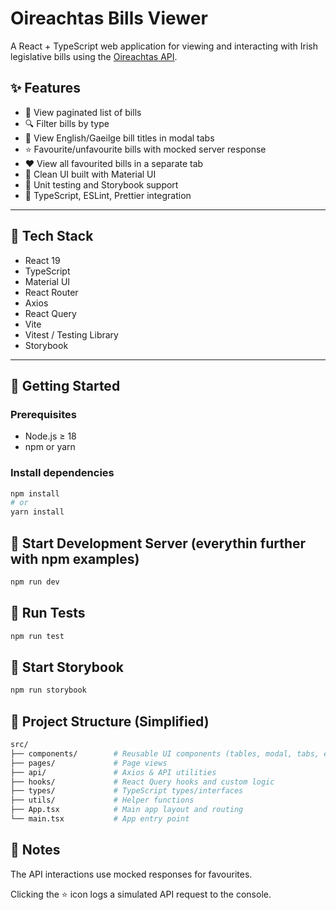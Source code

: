 # Oireachtas Bills Viewer

A React + TypeScript web application for viewing and interacting with Irish legislative bills using the [Oireachtas API](https://api.oireachtas.ie/).

## ✨ Features

- 🧾 View paginated list of bills
- 🔍 Filter bills by type
- 📑 View English/Gaeilge bill titles in modal tabs
- ⭐ Favourite/unfavourite bills with mocked server response
- ❤️ View all favourited bills in a separate tab
- 💄 Clean UI built with Material UI
- 🧪 Unit testing and Storybook support
- 🔧 TypeScript, ESLint, Prettier integration

---

## 🧱 Tech Stack

- React 19
- TypeScript
- Material UI
- React Router
- Axios
- React Query
- Vite
- Vitest / Testing Library
- Storybook

---

## 🚀 Getting Started

### Prerequisites

- Node.js ≥ 18
- npm or yarn

### Install dependencies

```bash
npm install
# or
yarn install
```

## 🚀 Start Development Server (everythin further with npm examples)

```bash
npm run dev
```

## 🧪 Run Tests

```bash
npm run test
```

## 🚀 Start Storybook

```bash
npm run storybook
```

## 📁 Project Structure (Simplified)

```bash
src/
├── components/        # Reusable UI components (tables, modal, tabs, etc.)
├── pages/             # Page views
├── api/               # Axios & API utilities
├── hooks/             # React Query hooks and custom logic
├── types/             # TypeScript types/interfaces
├── utils/             # Helper functions
├── App.tsx            # Main app layout and routing
└── main.tsx           # App entry point
```

## 📌 Notes

The API interactions use mocked responses for favourites.

Clicking the ⭐ icon logs a simulated API request to the console.

```

```
